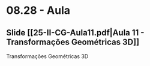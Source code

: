 # 08.28 - Aula

## Slide [[25-II-CG-Aula11.pdf|Aula 11 - Transformações Geométricas 3D]]

Transformações Geométricas 3D